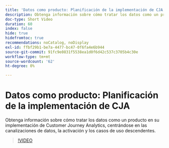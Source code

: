 ```yaml
---
title: 'Datos como producto: Planificación de la implementación de CJA'
description: Obtenga información sobre cómo tratar los datos como un producto en su implementación de Customer Journey Analytics, centrándose en las canalizaciones de datos, la activación y los casos de uso descendentes.
doc-type: Short Video
duration: 60
index: false
hide: true
hidefromtoc: true
recommendations: noCatalog, noDisplay
exl-id: ffbf29b1-be7a-4477-bc47-0f6fa4e6b944
source-git-commit: 91fc9e0831f5538ea1d0f6d42c537c3705b4c30e
workflow-type: tm+mt
source-wordcount: '62'
ht-degree: 0%

---
```


# Datos como producto: Planificación de la implementación de CJA

Obtenga información sobre cómo tratar los datos como un producto en su implementación de Customer Journey Analytics, centrándose en las canalizaciones de datos, la activación y los casos de uso descendentes.

<!-- 62_S113_3442460_59_data-as-a-product-planning-your-cja-implementation -->
>[!VIDEO](https://video.tv.adobe.com/v/3458332/?learn=on&enablevpops=true)
